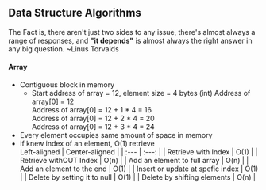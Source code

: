 ## Data Structure Algorithms  
The Fact is, there aren't just two sides to any issue,
there's almost always a range of responses, and **"it depends"** is 
almost always the right answer in any big question. ~Linus Torvalds  

#### Array
* Contiguous block in memory
    * Start address of array = 12, element size = 4 bytes (int)
    Address of array[0] = 12  
    Address of array[0] = 12 + 1 * 4 = 16   
    Address of array[0] = 12 + 2 * 4 = 20   
    Address of array[0] = 12 + 3 * 4 = 24
* Every element occupies same amount of space in memory
* if knew index of an element, O(1) retrieve  
 Left-aligned | Center-aligned |
| :---         |     :---:      |
| Retrieve with Index   | O(1)     |
| Retrieve withOUT Index     | O(n)      |
| Add an element to full array   | O(n)     |
| Add an element to the end     | O(1)      |
| Insert or update at spefic index   | O(1)     |
| Delete by setting it to null    | O(1)      |
| Delete by shifting elements    | O(n)      |

